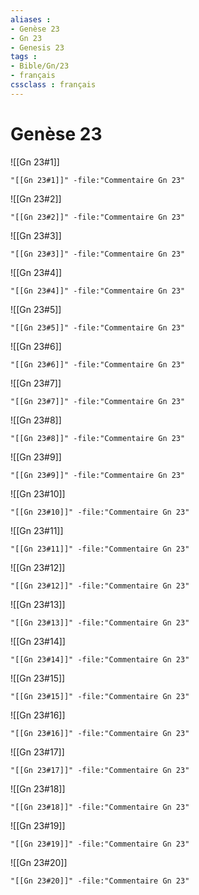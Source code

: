 ```yaml
---
aliases : 
- Genèse 23
- Gn 23
- Genesis 23
tags : 
- Bible/Gn/23
- français
cssclass : français
---
```


# Genèse 23

![[Gn 23#1]]

```query
"[[Gn 23#1]]" -file:"Commentaire Gn 23"
```

![[Gn 23#2]]

```query
"[[Gn 23#2]]" -file:"Commentaire Gn 23"
```

![[Gn 23#3]]

```query
"[[Gn 23#3]]" -file:"Commentaire Gn 23"
```

![[Gn 23#4]]

```query
"[[Gn 23#4]]" -file:"Commentaire Gn 23"
```

![[Gn 23#5]]

```query
"[[Gn 23#5]]" -file:"Commentaire Gn 23"
```

![[Gn 23#6]]

```query
"[[Gn 23#6]]" -file:"Commentaire Gn 23"
```

![[Gn 23#7]]

```query
"[[Gn 23#7]]" -file:"Commentaire Gn 23"
```

![[Gn 23#8]]

```query
"[[Gn 23#8]]" -file:"Commentaire Gn 23"
```

![[Gn 23#9]]

```query
"[[Gn 23#9]]" -file:"Commentaire Gn 23"
```

![[Gn 23#10]]

```query
"[[Gn 23#10]]" -file:"Commentaire Gn 23"
```

![[Gn 23#11]]

```query
"[[Gn 23#11]]" -file:"Commentaire Gn 23"
```

![[Gn 23#12]]

```query
"[[Gn 23#12]]" -file:"Commentaire Gn 23"
```

![[Gn 23#13]]

```query
"[[Gn 23#13]]" -file:"Commentaire Gn 23"
```

![[Gn 23#14]]

```query
"[[Gn 23#14]]" -file:"Commentaire Gn 23"
```

![[Gn 23#15]]

```query
"[[Gn 23#15]]" -file:"Commentaire Gn 23"
```

![[Gn 23#16]]

```query
"[[Gn 23#16]]" -file:"Commentaire Gn 23"
```

![[Gn 23#17]]

```query
"[[Gn 23#17]]" -file:"Commentaire Gn 23"
```

![[Gn 23#18]]

```query
"[[Gn 23#18]]" -file:"Commentaire Gn 23"
```

![[Gn 23#19]]

```query
"[[Gn 23#19]]" -file:"Commentaire Gn 23"
```

![[Gn 23#20]]

```query
"[[Gn 23#20]]" -file:"Commentaire Gn 23"
```

